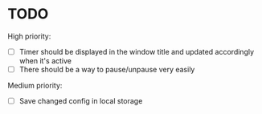 # TODO

High priority:
- [ ] Timer should be displayed in the window title and updated accordingly when it's active
- [ ] There should be a way to pause/unpause very easily

Medium priority:
- [ ] Save changed config in local storage
